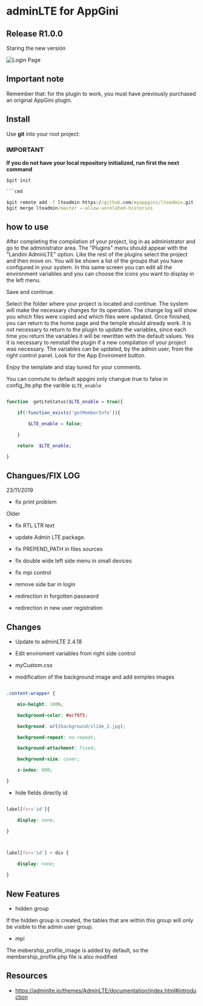 
# adminLTE for AppGini

## Release R1.0.0

Staring the new versión

![Login Page](https://trello-attachments.s3.amazonaws.com/5cf458a4c077516299941bbf/600x295/4543ab3b3cfe3a5e98ce23f3f76f0ff2/imagen.png)

## Important note

Remember that: for the plugin to work, you must have previously purchased an original AppGini plugin.

## Install

Use **git** into your root project:

### IMPORTANT

**If you do not have your local repository initialized, run first the next command**

 ```cmd
$git init

```cmd

$git remote add -f lteadmin https://github.com/myappgini/lteadmin.git
$git merge lteadmin/master --allow-unrelated-histories

```

## how to use

After completing the compilation of your project, log in as administrator and go to the administrator area. The "Plugins" menu should appear with the "Landini AdminLTE" option.
Like the rest of the plugins select the project and then move on.
You will be shown a list of the groups that you have configured in your system.
In this same screen you can edit all the environment variables and you can choose the icons you want to display in the left menu.

Save and continue.

Select the folder where your project is located and continue.
The system will make the necessary changes for its operation.
The change log will show you which files were copied and which files were updated.
Once finished, you can return to the home page and the temple should already work.
It is not necessary to return to the plugin to update the variables, since each time you return the variables it will be rewritten with the default values. Yes it is necessary to reinstall the plugin if a new compilation of your project was necessary.
The variables can be updated, by the admin user, from the right control panel. Look for the App Enviroment button.

Enjoy the template and stay tuned for your comments.

You can conmute to default appgini only changue true to false in config_lte.php the varible ```$LTE_enable```

```php

function  getLteStatus($LTE_enable = true){

    if(!function_exists('getMemberInfo')){

        $LTE_enable = false;

    }

    return  $LTE_enable;

}

```

## Changues/FIX LOG

23/11/2019

- fix print problem

Older

- fix RTL LTR text

- update Admin LTE package.

- fix PREPEND_PATH in files sources

- fix double wide left side menu in small devices

- fix mpi control

- remove side bar in login

- redirection in forgotten password

- redirection in new user registration

## Changes

- Update to adminLTE 2.4.18

- Edit enviroment variables from right side control

- myCustom.css

- modification of the background image and add exmples images

```css

.content-wrapper {

    min-height: 100%;

    background-color: #ecf0f5;

    background: url(background/slide_2.jpg);

    background-repeat: no-repeat;

    background-attachment: fixed;

    background-size: cover;

    z-index: 800;

}

```

- hide fields directly id

```css

label[for='id']{

    display: none;

}

  

label[for='id'] + div {

    display: none;

}

```

## New Features

- hidden group

If the hidden group is created, the tables that are within this group will only be visible to the admin user group.

- mpi

The mebership_profile_image is added by default, so the membership_profile.php file is also modified

## Resources
  
- <https://adminlte.io/themes/AdminLTE/documentation/index.html#introduction>
